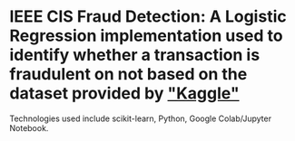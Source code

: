 # IEEE CIS Fraud Detection: A Logistic Regression implementation used to identify whether a transaction is fraudulent on not based on the dataset provided by ["Kaggle"](https://www.kaggle.com/c/ieee-fraud-detection/data)

Technologies used include scikit-learn, Python, Google Colab/Jupyter Notebook.
